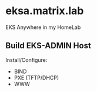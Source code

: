 # eksa.matrix.lab
EKS Anywhere in my HomeLab


## Build EKS-ADMIN Host

Install/Configure: 

* BIND  
* PXE (TFTP/DHCP)  
* WWW 
